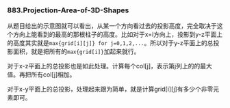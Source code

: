 ### 883.Projection-Area-of-3D-Shapes

从题目给出的示意图就可以看出，从某一个方向看过去的投影高度，完全取决于这个方向上能看到的最高的那根柱子的高度。比如对于x=i方向上，投影到y-z平面上的高度其实就是```max{grid[i][j]} for j=0,1,2,...```。所以对于y-z平面上的总投影面积，就是把所有的```max{grid[i]}```加起来就行。

对于x-z平面上的总投影也是如此处理。计算每个col[j]，表示第j列上的的最大值。再把所有col[j]相加。

对于x-y平面上的总投影，处理起来跟为简单，就是计算grid[i][j]有多少个非零元素即可。
